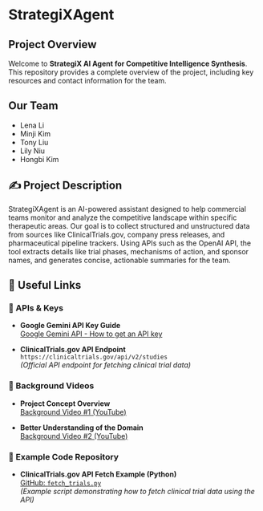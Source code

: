 # StrategiXAgent

## Project Overview  
Welcome to **StrategiX AI Agent for Competitive Intelligence Synthesis**. This repository provides a complete overview of the project, including key resources and contact information for the team.

## Our Team  
- Lena Li  
- Minji Kim  
- Tony Liu  
- Lily Niu  
- Hongbi Kim

## ✍️ Project Description  
StrategiXAgent is an AI-powered assistant designed to help commercial teams monitor and analyze the competitive landscape within specific therapeutic areas. Our goal is to collect structured and unstructured data from sources like ClinicalTrials.gov, company press releases, and pharmaceutical pipeline trackers. Using APIs such as the OpenAI API, the tool extracts details like trial phases, mechanisms of action, and sponsor names, and generates concise, actionable summaries for the team.

## 🔑 Useful Links  

### 📌 APIs & Keys  
- **Google Gemini API Key Guide**  
  [Google Gemini API - How to get an API key](https://ai.google.dev/gemini-api/docs/api-key)

- **ClinicalTrials.gov API Endpoint**  
  `https://clinicaltrials.gov/api/v2/studies`  
  *(Official API endpoint for fetching clinical trial data)*

### 🎥 Background Videos  
- **Project Concept Overview**  
  [Background Video #1 (YouTube)](https://www.youtube.com/watch?v=3Gl0gAcW8rw)

- **Better Understanding of the Domain**  
  [Background Video #2 (YouTube)](https://youtu.be/bctaWQTYHJc?si=ICJdHxqtUFy7TOjj)

### 📂 Example Code Repository  
- **ClinicalTrials.gov API Fetch Example (Python)**  
  [GitHub: `fetch_trials.py`](https://github.com/yangying2013/clinical-trial-api/blob/main/fetch_trials.py)  
  *(Example script demonstrating how to fetch clinical trial data using the API)*
